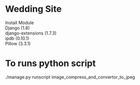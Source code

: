 # Wedding Site

Install Module <br />
Django (1.8) <br />
django-extensions (1.7.3) <br />
ipdb (0.10.1) <br />
Pillow (3.3.1) <br />

# To runs python script

./manage.py runscript image_compress_and_convertor_to_jpeg
